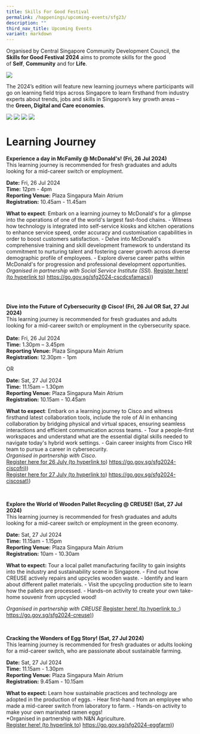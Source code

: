 ```yaml
---
title: Skills For Good Festival
permalink: /happenings/upcoming-events/sfg23/
description: ""
third_nav_title: Upcoming Events
variant: markdown
---
```

Organised by Central Singapore Community Development Council, the **Skills for Good Festival 2024** aims to promote skills for the good of&nbsp;**Self**,&nbsp;**Community**&nbsp;and for&nbsp;**Life**. 



![](/images/SFG___New_V3.jpg)



The 2024’s edition will feature new learning journeys where participants will go on learning field trips across Singapore to learn firsthand from industry experts about trends, jobs and skills&nbsp;in Singapore’s key growth areas – the&nbsp;**Green, Digital and Care economies**.

![](/images/sfg_01.jpg)
![](/images/sfg_02.jpg)
![](/images/sfg_03.jpg)
![](/images/sfg_04.jpg)

# **Learning Journey**

**Experience a day in McFamily @ McDonald's! (Fri, 26 Jul 2024)** <br>
This learning journey is recommended for fresh graduates and adults looking for a mid-career switch or employment.

**Date:** Fri, 26 Jul 2024<br>
**Time:** 12pm - 4pm<br>
**Reporting Venue:** Plaza Singapura Main Atrium<br>
**Registration:** 10.45am - 11.45am<br>

**What to expect**: Embark on a learning journey to McDonald's for a glimpse into the operations of one of the world's largest fast-food chains. - Witness how technology is integrated into self-service kiosks and kitchen operations to enhance service speed, order accuracy and customisation capabilities in order to boost customers satisfaction. - Delve into McDonald's comprehensive training and skill development framework to understand its commitment to nurturing talent and fostering career growth across diverse demographic profile of employees. - Explore diverse career paths within McDonald's for progression and professional development opportunities.<br>
*Organised in partnership with Social Service Institute (SSI*).
[Register here! (to hyperlink to](https://go.gov.sg/sfg2024-cscdcsfamacs)) [https://go.gov.sg/sfg2024-cscdcsfamacs)](https://go.gov.sg/sfg2024-cscdcsfamacs))

<br>
<br>

**Dive into the Future of Cybersecurity @ Cisco! (Fri, 26 Jul OR Sat, 27 Jul 2024)**<br>
This learning journey is recommended for fresh graduates and adults looking for a mid-career switch or employment in the cybersecurity space.<br>
<br>
**Date:** Fri, 26 Jul 2024<br>
**Time:** 1.30pm – 3.45pm<br>
**Reporting Venue:** Plaza Singapura Main Atrium<br>
**Registration:** 12.30pm - 1pm<br>

OR

**Date:** Sat, 27 Jul 2024<br>
**Time:** 11.15am – 1.30pm<br>
**Reporting Venue:** Plaza Singapura Main Atrium<br>
**Registration:** 10.15am - 10.45am<br>

**What to expect**: Embark on a learning journey to Cisco and witness firsthand latest collaboration tools, include the role of AI in enhancing collaboration by bridging physical and virtual spaces, ensuring seamless interactions and efficient communication across teams. - Tour a people-first workspaces and understand what are the essential digital skills needed to navigate today's hybrid work settings. - Gain career insights from Cisco HR team to pursue a career in cybersecurity. <br>
*Organised in partnership with Cisco.* <br> [Register here for 26 July (to hyperlink to](https://go.gov.sg/sfg2024-ciscofri)) [https://go.gov.sg/sfg2024-ciscofri)](https://go.gov.sg/sfg2024-ciscofri))<br>[Register here for 27 July (to hyperlink to](https://go.gov.sg/sfg2024-ciscosat)) [https://go.gov.sg/sfg2024-ciscosat)](https://go.gov.sg/sfg2024-ciscosat))

<br>

**Explore the World of Wooden Pallet Recycling @ CREUSE! (Sat, 27 Jul 2024)**
<br>This learning journey is recommended for fresh graduates and adults looking for a mid-career switch or employment in the green economy.

**Date:** Sat, 27 Jul 2024<br>
**Time:** 11.15am - 1.15pm<br>
**Reporting Venue:** Plaza Singapura Main Atrium<br>
**Registration:** 10am - 10.30am<br>

**What to expect:**  Tour a local pallet manufacturing facility to gain insights into the industry and sustainability scene in Singapore. - Find out how CREUSE actively repairs and upcycles wooden waste. - Identify and learn about different pallet materials. - Visit the upcycling production site to learn how the pallets are processed. - Hands-on activity to create your own take-home souvenir from upcycled wood!<br>

*Organised in partnership with CREUSE*.[Register here! (to hyperlink to :](https://go.gov.sg/sfg2024-creuse)) [https://go.gov.sg/sfg2024-creuse)](https://go.gov.sg/sfg2024-creuse))

<br>

**Cracking the Wonders of Egg Story! (Sat, 27 Jul 2024)**<br>
This learning journey is recommended for fresh graduates or adults looking for a mid-career switch, who are passionate about sustainable farming.

**Date:** Sat, 27 Jul 2024<br>
**Time:** 11.15am - 1.30pm<br>
**Reporting Venue:** Plaza Singapura Main Atrium<br>
**Registration:** 9.45am - 10.15am<br>

**What to expect:** Learn how sustainable practices and technology are adopted in the production of eggs. - Hear first-hand from an employee who made a mid-career switch from laboratory to farm. - Hands-on activity to make your own marinated ramen eggs!<br>
*Organised in partnership with N&amp;N Agriculture. <br>
[Register here! (to hyperlink to](https://go.gov.sg/sfg2024-eggfarm)) [https://go.gov.sg/sfg2024-eggfarm)](https://go.gov.sg/sfg2024-eggfarm))

